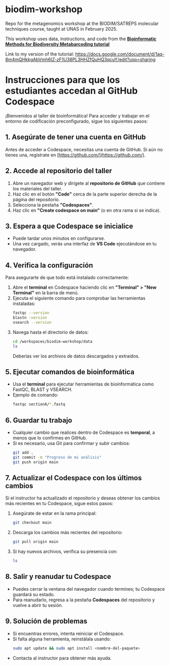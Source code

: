 # biodim-workshop
Repo for the metagenomics workshop at the BIODIM/SATREPS molecular techniques course, taught at UNAS in February 2025.

This workshop uses data, instructions, and code from the **[Bioinformatic Methods for Biodiversity Metabarcoding tutorial]([url](https://learnmetabarcoding.github.io/LearnMetabarcoding/index.html))**

Link to my version of the tutorial: [https://docs.google.com/document/d/1aq-8m4mQHkkgAbVmh6IZ-zF1U38PL3HHZfQuHQ3qcuY/edit?usp=sharing ](url)


# Instrucciones para que los estudiantes accedan al GitHub Codespace

¡Bienvenidos al taller de bioinformática! Para acceder y trabajar en el entorno de codificación preconfigurado, sigue los siguientes pasos:

## 1. Asegúrate de tener una cuenta en GitHub
Antes de acceder a Codespace, necesitas una cuenta de GitHub. Si aún no tienes una, regístrate en [https://github.com/](https://github.com/).

## 2. Accede al repositorio del taller
1. Abre un navegador web y dirígete al **repositorio de GitHub** que contiene los materiales del taller.
2. Haz clic en el botón **"Code"** cerca de la parte superior derecha de la página del repositorio.
3. Selecciona la pestaña **"Codespaces"**.
4. Haz clic en **"Create codespace on main"** (o en otra rama si se indica).

## 3. Espera a que Codespace se inicialice
- Puede tardar unos minutos en configurarse.
- Una vez cargado, verás una interfaz de **VS Code** ejecutándose en tu navegador.

## 4. Verifica la configuración
Para asegurarte de que todo está instalado correctamente:
1. Abre el **terminal** en Codespace haciendo clic en **"Terminal" > "New Terminal"** en la barra de menú.
2. Ejecuta el siguiente comando para comprobar las herramientas instaladas:
   ```bash
   fastqc --version
   blastn -version
   vsearch --version
   ```
3. Navega hasta el directorio de datos:
   ```bash
   cd /workspaces/biodim-workshop/data
   ls
   ```
   Deberías ver los archivos de datos descargados y extraídos.

## 5. Ejecutar comandos de bioinformática
- Usa el **terminal** para ejecutar herramientas de bioinformática como FastQC, BLAST y VSEARCH.
- Ejemplo de comando:
   ```bash
   fastqc sectionA/*.fastq
   ```

## 6. Guardar tu trabajo
- Cualquier cambio que realices dentro de Codespace es **temporal**, a menos que lo confirmes en GitHub.
- Si es necesario, usa Git para confirmar y subir cambios:
   ```bash
   git add .
   git commit -m "Progreso de mi análisis"
   git push origin main
   ```

## 7. Actualizar el Codespace con los últimos cambios
Si el instructor ha actualizado el repositorio y deseas obtener los cambios más recientes en tu Codespace, sigue estos pasos:
1. Asegúrate de estar en la rama principal:
   ```bash
   git checkout main
   ```
2. Descarga los cambios más recientes del repositorio:
   ```bash
   git pull origin main
   ```
3. Si hay nuevos archivos, verifica su presencia con:
   ```bash
   ls
   ```

## 8. Salir y reanudar tu Codespace
- Puedes cerrar la ventana del navegador cuando termines; tu Codespace guardará su estado.
- Para reanudarlo, regresa a la pestaña **Codespaces** del repositorio y vuelve a abrir tu sesión.

## 9. Solución de problemas
- Si encuentras errores, intenta reiniciar el Codespace.
- Si falta alguna herramienta, reinstálala usando:
   ```bash
   sudo apt update && sudo apt install <nombre-del-paquete>
   ```
- Contacta al instructor para obtener más ayuda.
